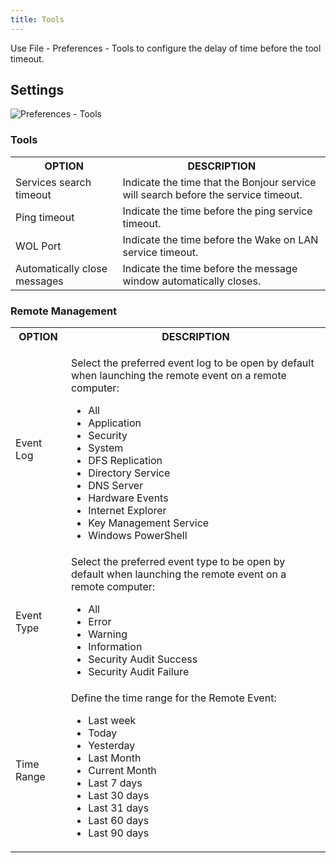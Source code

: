 ```yaml
---
title: Tools
---
```

Use File - Preferences - Tools to configure the delay of time before the tool timeout. 

## Settings 

![Preferences - Tools](/img/en/rdm/mac/clip10441.png) 

### Tools 

<table>
	<tr>
		<th>
OPTION 
		</th>
		<th>
DESCRIPTION 
		</th>
	</tr>
	<tr>
		<td>
Services search timeout 
		</td>
		<td>
Indicate the time that the Bonjour service will search before the service timeout. 
		</td>
	</tr>
	<tr>
		<td>
Ping timeout 
		</td>
		<td>
Indicate the time before the ping service timeout. 
		</td>
	</tr>
	<tr>
		<td>
WOL Port 
		</td>
		<td>
Indicate the time before the Wake on LAN service timeout. 
		</td>
	</tr>
	<tr>
		<td>
Automatically close messages 
		</td>
		<td>
Indicate the time before the message window automatically closes. 
		</td>
	</tr>
</table>

### Remote Management 

<table>
	<tr>
		<th>
OPTION 
		</th>
		<th>
DESCRIPTION 
		</th>
	</tr>
	<tr>
		<td>
Event Log 
		</td>
		<td>

Select the preferred event log to be open by default when launching the remote event on a remote computer:  

* All 
* Application 
* Security 
* System 
* DFS Replication 
* Directory Service 
* DNS Server 
* Hardware Events 
* Internet Explorer 
* Key Management Service 
* Windows PowerShell 
		</td>
	</tr>
	<tr>
		<td>
Event Type 
		</td>
		<td>
Select the preferred event type to be open by default when launching the remote event on a remote computer:  

* All 
* Error 
* Warning 
* Information 
* Security Audit Success 
* Security Audit Failure 
		</td>
	</tr>
	<tr>
		<td>
Time Range 
		</td>
		<td>
Define the time range for the Remote Event:  

* Last week 
* Today 
* Yesterday 
* Last Month 
* Current Month 
* Last 7 days 
* Last 30 days 
* Last 31 days 
* Last 60 days 
* Last 90 days 
		</td>
	</tr>
</table>


